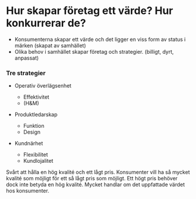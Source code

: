 Hur skapar företag ett värde? Hur konkurrerar de?
=============================

*	Konsumenterna skapar ett värde och det ligger en viss form av status i märken (skapat av samhället)
*	Olika behov i samhället skapar företag och strategier. (billigt, dyrt, anpassat)

### Tre strategier
*	Operativ överlägsenhet
	* Effektivitet
	* (H&M)

* 	Produktledarskap
	*	Funktion
	* 	Design

*  Kundnärhet
	*	Flexibilitet
	* 	Kundlojalitet

Svårt att hålla en hög kvalité och ett lågt pris. Konsumenter vill ha så mycket kvalité som möjligt för ett så lågt pris som möjligt.
Ett högt pris behöver dock inte betyda en hög kvalité. Mycket handlar om det uppfattade värdet hos konsumenter. 
